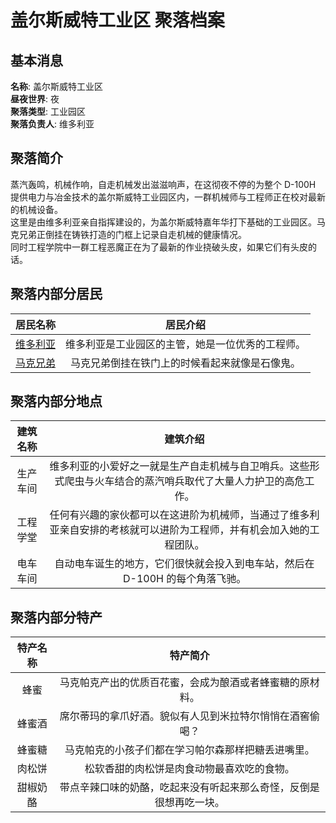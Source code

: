 # 盖尔斯威特工业区 聚落档案

## 基本消息

**名称**: 盖尔斯威特工业区  
**昼夜世界**: 夜  
**聚落类型**: 工业园区  
**聚落负责人**: 维多利亚

## 聚落简介
蒸汽轰鸣，机械作响，自走机械发出滋滋响声，在这彻夜不停的为整个 D-100H 提供电力与冶金技术的盖尔斯威特工业园区内，一群机械师与工程师正在校对最新的机械设备。  
这里是由维多利亚亲自指挥建设的，为盖尔斯威特嘉年华打下基础的工业园区。马克兄弟正倒挂在铸铁打造的门框上记录自走机械的健康情况。  
同时工程学院中一群工程恶魔正在为了最新的作业挠破头皮，如果它们有头皮的话。

## 聚落内部分居民

|居民名称|居民介绍|
|:---:|:---:|
|[维多利亚](../people/Victoria.md)|维多利亚是工业园区的主管，她是一位优秀的工程师。|
|[马克兄弟](../people/BroMark.md)|马克兄弟倒挂在铁门上的时候看起来就像是石像鬼。|

## 聚落内部分地点

|建筑名称|建筑介绍|
|:---:|:---:|
|生产车间|维多利亚的小爱好之一就是生产自走机械与自卫哨兵。这些形式爬虫与火车结合的蒸汽哨兵取代了大量人力护卫的高危工作。|
|工程学堂|任何有兴趣的家伙都可以在这进阶为机械师，当通过了维多利亚亲自安排的考核就可以进阶为工程师，并有机会加入她的工程团队。|
|电车车间|自动电车诞生的地方，它们很快就会投入到电车站，然后在 D-100H 的每个角落飞驰。|

## 聚落内部分特产

|特产名称|特产简介|
|:---:|:---:|
|蜂蜜|马克帕克产出的优质百花蜜，会成为酿酒或者蜂蜜糖的原材料。|
|蜂蜜酒|席尔蒂玛的拿爪好酒。貌似有人见到米拉特尔悄悄在酒窖偷喝？|
|蜂蜜糖|马克帕克的小孩子们都在学习帕尔森那样把糖丢进嘴里。|
|肉松饼|松软香甜的肉松饼是肉食动物最喜欢吃的食物。|
|甜椒奶酪|带点辛辣口味的奶酪，吃起来没有听起来那么奇怪，反倒是很想再吃一块。|